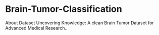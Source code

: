 # Brain-Tumor-Classification
About Dataset
Uncovering Knowledge: A clean Brain Tumor Dataset for Advanced Medical Research..
